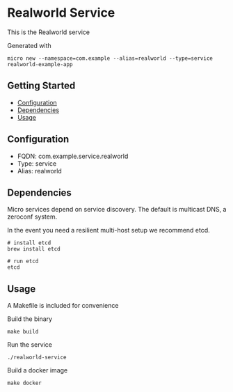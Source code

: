 # Realworld Service

This is the Realworld service

Generated with

```
micro new --namespace=com.example --alias=realworld --type=service realworld-example-app
```

## Getting Started

- [Configuration](#configuration)
- [Dependencies](#dependencies)
- [Usage](#usage)

## Configuration

- FQDN: com.example.service.realworld
- Type: service
- Alias: realworld

## Dependencies

Micro services depend on service discovery. The default is multicast DNS, a zeroconf system.

In the event you need a resilient multi-host setup we recommend etcd.

```
# install etcd
brew install etcd

# run etcd
etcd
```

## Usage

A Makefile is included for convenience

Build the binary

```
make build
```

Run the service
```
./realworld-service
```

Build a docker image
```
make docker
```